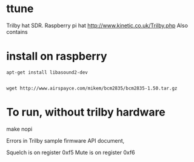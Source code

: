 # ttune

Trilby hat SDR. Raspberry pi hat http://www.kinetic.co.uk/Trilby.php
Also contains 

# install on raspberry

    apt-get install libasound2-dev


    wget http://www.airspayce.com/mikem/bcm2835/bcm2835-1.50.tar.gz


#  To run, without trilby hardware

   make nopi



Errors in Trilby sample firmware API document,

Squelch is on register 0xf5
Mute is on register 0xf6

